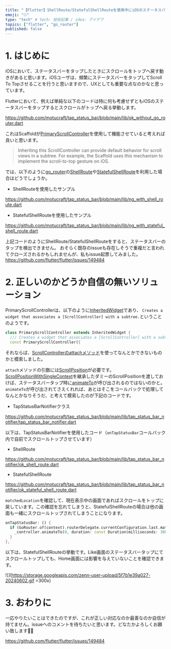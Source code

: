```yaml
---
title: "【Flutter】ShellRoute/StatefulShellRouteを使用中にiOSのステータスバータップを検出する"
emoji: "⚾"
type: "tech" # tech: 技術記事 / idea: アイデア
topics: ["flutter", "go_router"]
published: false
---
```


# 1. はじめに

iOSにおいて、ステータスバーをタップしたときにスクロールをトップへ戻す動きがあると思います。iOSユーザは、頻繁にステータスバーをタップしてScroll To Topさせることを行うと思いますので、UXとしても重要な点なのかなと思っています。

Flutterにおいて、例えば単純な以下のコードは特に何も考慮せずともiOSのステータスバーをタップするとスクロールがトップへ戻る挙動します。

https://github.com/motucraft/tap_status_bar/blob/main/lib/ok_without_go_router.dart

これはScaffoldが[PrimaryScrollController](https://api.flutter.dev/flutter/widgets/PrimaryScrollController-class.html)を使用して機能させていると考えれば良いと思います。

> Inheriting this ScrollController can provide default behavior for scroll views in a subtree. For example, the Scaffold uses this mechanism to implement the scroll-to-top gesture on iOS.

では、以下のように[go_router](https://pub.dev/packages/go_router)の[ShellRoute](https://pub.dev/documentation/go_router/latest/go_router/ShellRoute-class.html)や[StatefulShellRoute](https://pub.dev/documentation/go_router/latest/go_router/StatefulShellRoute-class.html)を利用した場合はどうでしょうか。

- ShellRouteを使用したサンプル

https://github.com/motucraft/tap_status_bar/blob/main/lib/ng_with_shell_route.dart

- StatefulShellRouteを使用したサンプル

https://github.com/motucraft/tap_status_bar/blob/main/lib/ng_with_stateful_shell_route.dart

上記コードのようにShellRoute/StatefulShellRouteをすると、ステータスバーのタップを検出できません。
おそらく既存のissueも存在しそうで重複だと言われてクローズされるかもしれませんが、私もissue起票してみました。
https://github.com/flutter/flutter/issues/149484

# 2. 正しいのかどうか自信の無いソリューション

PrimaryScrollControllerは、以下のように[InheritedWidget](https://api.flutter.dev/flutter/widgets/InheritedWidget-class.html)であり、
`Creates a widget that associates a [ScrollController] with a subtree.`ということのようです。

```dart
class PrimaryScrollController extends InheritedWidget {
  /// Creates a widget that associates a [ScrollController] with a subtree.
  const PrimaryScrollController({
```

それならば、[ScrollControllerのattachメソッド](https://api.flutter.dev/flutter/widgets/ScrollController/attach.html)を使ってなんとかできないものかと模索しました。

`attach`メソッドの引数には[ScrollPosition](https://api.flutter.dev/flutter/widgets/ScrollPosition-class.html)が必要です。
[ScrollPositionWithSingleContext](https://api.flutter.dev/flutter/widgets/ScrollPositionWithSingleContext-class.html)を継承したダミーのScrollPositionを渡しておけば、ステータスバータップ時に[animateTo](https://api.flutter.dev/flutter/widgets/ScrollPosition/animateTo.html)が呼び出されるのではないのかと。
`animateTo`が呼び出されてさえくれれば、あとはそこをコールバックで処理してなんとかなりそうだ、と考えて模索したのが下記のコードです。

- TapStatusBarNotifierクラス

https://github.com/motucraft/tap_status_bar/blob/main/lib/tap_status_bar_notifier/tap_status_bar_notifier.dart

以下は、TapStatusBarNotifierを使用したコード（`onTapStatusBar`コールバック内で自前でスクロールトップさせています）
 
- ShellRoute

https://github.com/motucraft/tap_status_bar/blob/main/lib/tap_status_bar_notifier/ok_shell_route.dart

- StatefulShellRoute

https://github.com/motucraft/tap_status_bar/blob/main/lib/tap_status_bar_notifier/ok_stateful_shell_route.dart

`matchedLocation`を確認して、現在表示中の画面であればスクロールをトップに戻しています。この確認を忘れてしまうと、StatefulShellRouteの場合は他の画面も一緒にスクロールトップされてしまうことになります。

```dart
onTapStatusBar: () {
  if (GoRouter.of(context).routerDelegate.currentConfiguration.last.matchedLocation == '/home') {
    _controller.animateTo(0, duration: const Duration(milliseconds: 300), curve: Curves.linear);
  }
},
```

以下は、StatefulShellRouteの挙動です。Like画面のステータスバータップにてスクロールトップしても、Home画面には影響を与えていないことを確認できます。

![](https://storage.googleapis.com/zenn-user-upload/5f7b1e39a027-20240602.gif =300x)

# 3. おわりに

一応やりたいことはできたのですが、これが正しい対応なのか最善なのか自信が持てません。issueへのコメントを待ちたいと思います。どなたかよろしくお願い致します🙇‍♂

https://github.com/flutter/flutter/issues/149484

